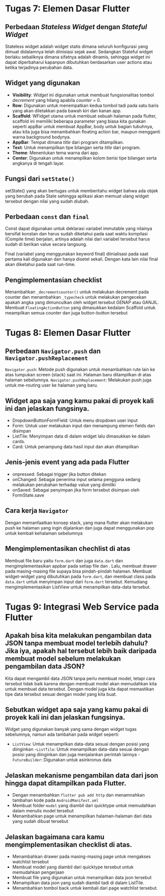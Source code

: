 # Tugas 7: Elemen Dasar Flutter
 
## Perbedaan _Stateless Widget_ dengan _Stateful Widget_
Stateless widget adalah widget statis dimana seluruh konfigurasi yang dimuat didalamnya telah diinisiasi sejak awal. Sedangkan Stateful widget berlaku sebaliknya dimana sifatnya adalah dinamis, sehingga widget ini dapat diperbaharui kapanpun dibutuhkan berdasarkan user actions atau ketika terjadinya perubahan data.

## Widget yang digunakan
- **Visibility**: _Widget_ ini digunakan untuk membuat fungsionalitas tombol _decrement_ yang hilang apabila _counter_ = 0.
- **Row**: Digunakan untuk menempatkan kedua tombol tadi pada satu baris yang akan diletakkan pada bawah kiri dan kanan app.
- **Scaffold**: WFidget utama untuk membuat sebuah halaman pada flutter, scaffold ini memiliki beberapa parameter yang biasa kita gunakan seperti appBar untuk membuat AppBar, body untuk bagian tubuhnya, atau kita juga bisa menambahkan floating action bar, maupun mengganti warna background bodynya.
- **AppBar**: Tempat dimana _title_ dari program ditampilkan.
- **Text**: Untuk menampilkan tipe bilangan serta _title_ dari program.
- **Theme**: Menentukan tema warna dari app.
- **Center**: Digunakan untuk menampilkan kolom berisi tipe bilangan serta angkanya di tengah layar.

## Fungsi dari ```setState()```
setState() yang akan bertugas untuk memberitahu widget bahwa ada objek yang berubah pada State sehingga aplikasi akan memuat ulang widget tersebut dengan nilai yang sudah diubah.

## Perbedaan ```const``` dan ```final```
Const dapat digunakan untuk deklarasi variabel immutable yang nilainya bersifat konstan dan harus sudah diketahui pada saat waktu kompilasi (Compile time) berjalan, artinya adalah nilai dari variabel tersebut harus sudah di berikan value secara langsung.

Final (variabel yang menggunakan keyword final) diinialisasi pada saat pertama kali digunakan dan hanya disetel sekali. Dengan kata lain nilai final akan diketahui pada saat run-time.

## Pengimplementasian checklist
Menambahkan ```_decrementcounter()``` untuk melakukan decrement pada counter dan menambahkan ```_typecheck``` untuk melakukan pengecekan apakah angka yang dimunculkan oleh widget tersebut GENAP atau GANJIL. Membuat ```FloatingActionButton``` yang dimasukkan kedalam Scaffold untuk meampilkan semua counter dan juga button-button tersebut

# Tugas 8: Elemen Dasar Flutter

## Perbedaan ```Navigator.push``` dan ```Navigator.pushReplacement```
```Navigator.push```: Metode push digunakan untuk menambahkan rute lain ke atas tumpukan screen (stack) saat ini. Halaman baru ditampilkan di atas halaman sebelumnya.
```Navigator.pushReplacement```: Melakukan push juga untuk me-routing user ke halaman yang baru.

## Widget apa saja yang kamu pakai di proyek kali ini dan jelaskan fungsinya.
- DropdownButtonFormField: Untuk menu dropdown user input
- Form: Untuk user melakukan input dan menampung elemen fields dan disimpan
- ListTile: Menyimpan data di dalam widget lalu dimasukkan ke dalam cards.
- Card: Untuk penampung data hasil input dan akan ditampilkan

## Jenis-jenis event yang ada pada Flutter
- onpressed: Sebagai trigger jika button ditekan
- onChanged: Sebagai penerima input selama pengguna sedang melakukan perubahan terhadap value yang dimiliki
- onSaved: Sebagai penyimpan jika form tersebut disimpan oleh FormState.save

## Cara kerja ```Navigator```
Dengan memanfaatkan konsep stack, yang mana flutter akan melakukan push ke halaman yang ingin dijalankan dan juga dapat menggunakan pop untuk kembali kehalaman sebelumnya

## Mengimplementasikan chechlist di atas
Membuat file baru yaitu ```form.dart``` dan juga ```data.dart``` dan mengimplementasikan appbar pada setiap file dan . Lalu,  membuat drawer pada masing-masing file supaya bisa pindah-pindah halaman. Membuat widget-widget yang dibutuhkan pada ```form.dart```, dan membuat class pada ```data.dart``` untuk menyimpan input dari ```form.dart``` tersebut. Kemudiang mengimplementasikan ListView untuk menampilkan data-data tersebut.

# Tugas 9: Integrasi Web Service pada Flutter

## Apakah bisa kita melakukan pengambilan data JSON tanpa membuat model terlebih dahulu? Jika iya, apakah hal tersebut lebih baik daripada membuat model sebelum melakukan pengambilan data JSON?
Kita dapat mengambil data JSON tanpa perlu membuat model, tetapi cara tersebut tidak baik karena dengan membuat model akan memudahkan kita untuk membuat data tersebut. Dengan model juga kita dapat memastikan tipe data tersebut sesuai dengan model yang kita buat.

## Sebutkan widget apa saja yang kamu pakai di proyek kali ini dan jelaskan fungsinya.
Widget yang digunakan banyak yang sama dengan widget tugas sebelumnya, namun ada tambahan pada widget seperti:
- ```ListView```: Untuk menampilkan data-data sesuai dengan posisi yang diinginkan
-```ListTile```: Untuk menampilkan data-data sesuai dengan posisi yang diinginkan dan juga menjalankan perintah lainnya
-```FutureBuilder```: Digunakan untuk asinkronus data

## Jelaskan mekanisme pengambilan data dari json hingga dapat ditampilkan pada Flutter.
- Dengan menambahkan ```flutter pub add http``` dan menamnahkan tambahan kode pada ```AndroidManifest.xml```
- Membuat folder ```model``` yang diambil dari quicktype untuk memudahkan dalam menulis model tersebut
- Menambahkan page untuk menampilkan halaman-halaman dari data yang sudah dibuat tersebut

## Jelaskan bagaimana cara kamu mengimplementasikan checklist di atas.
- Menambahkan drawer pada masing-masing page untuk mengakses watchlist tersebut
- Membuat model yang diambil dari quicktype tersebut untuk memudahkan pengerjaan
- Membuat file yang digunakan untuk menampilkan data json tersebut
- Menampilkan data json yang sudah diambil tadi di dalam ListTile.
- Menambahkan tombol back untuk kembali dari page watchlist tersebut.
